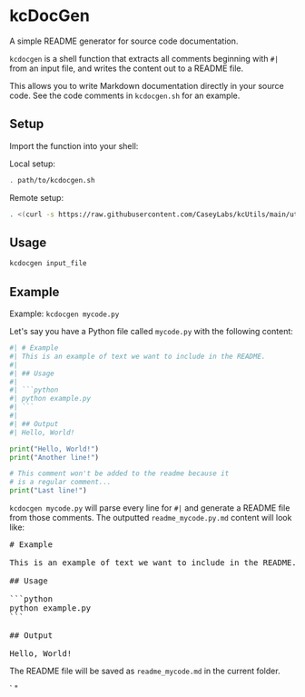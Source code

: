 # kcDocGen  
  
A simple README generator for source code documentation.  
  
`kcdocgen` is a shell function that extracts all comments beginning with `#|` 
from an input file, and writes the content out to a README file.   
  
This allows you to write Markdown documentation directly in your source code. 
See the code comments in `kcdocgen.sh` for an example.  
  
## Setup  
  
Import the function into your shell:  
  
Local setup:  
```sh
. path/to/kcdocgen.sh
```  
  
Remote setup:  
```sh
. <(curl -s https://raw.githubusercontent.com/CaseyLabs/kcUtils/main/utils/kcDocGen/kcdocgen.sh)
```  
  
## Usage  
  
```sh
kcdocgen input_file
```  
  
## Example  
  
Example: `kcdocgen mycode.py`  
  
Let's say you have a Python file called `mycode.py` with the following content:  
  
```python  
#| # Example  
#| This is an example of text we want to include in the README.  
#|  
#| ## Usage  
#|  
#| ```python    
#| python example.py    
#| ```  
#|  
#| ## Output  
#| Hello, World!  

print("Hello, World!")  
print("Another line!")  

# This comment won't be added to the readme because it 
# is a regular comment...
print("Last line!")  
```    
  
`kcdocgen mycode.py` will parse every line for `#|` and generate a README file   
from those comments. The outputted `readme_mycode.py.md` content will look like:  
  
<pre>
# Example

This is an example of text we want to include in the README. 

## Usage

```python  
python example.py  
```

## Output

Hello, World!
</pre>

The README file will be saved as `readme_mycode.md` in the current folder.

`
"
```

